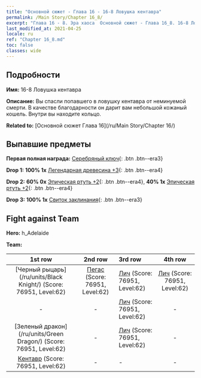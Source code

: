 ```yaml
---
title: "Основной сюжет - Глава 16 - 16-8 Ловушка кентавра"
permalink: /Main Story/Chapter 16_8/
excerpt: "Глава 16 - 8. Эра хаоса  Основной сюжет - Глава 16_8. 16-8 Ловушка кентавра"
last_modified_at: 2021-04-25
locale: ru
ref: "Chapter 16_8.md"
toc: false
classes: wide
---
```


## Подробности

 **Имя:** 16-8 Ловушка кентавра

 **Описание:** Вы спасли попавшего в ловушку кентавра от неминуемой смерти. В качестве благодарности он дарит вам небольшой кожаный кошель. Внутри вы находите кольцо.

 **Related to:** [Основной сюжет Глава 16](/ru/Main Story/Chapter 16/)

## Выпавшие предметы

 **Первая полная награда:** [Серебряный ключ](/ItemsRU/con_693/){: .btn .btn--era3}

 **Drop 1:** **100% 1x** [Легендарная древесина +3](/ItemsRU/mat_55/){: .btn .btn--era4}

 **Drop 2:** **60% 0x** [Эпическая ртуть +2](/ItemsRU/mat_49/){: .btn .btn--era4}, **40% 1x** [Эпическая ртуть +2](/ItemsRU/mat_49/){: .btn .btn--era4}

 **Drop 3:** **100% 1x** [Свиток заклинания](/ItemsRU/con_694/){: .btn .btn--era3}


## Fight against Team
 **Hero:** h_Adelaide

 **Team:**


  | 1st row | 2nd row | 3rd row | 4th row |
  |:----:|:----:|:----|:----:|
  | [Черный рыцарь](/ru/units/Black Knight/) (Score: 76951, Level:62)  | [Пегас](/ru/units/Pegasus/) (Score: 76951, Level:62)  | [Лич](/ru/units/Lich/) (Score: 76951, Level:62)  | [Лич](/ru/units/Lich/) (Score: 76951, Level:62)  |
  | - | - | [Лич](/ru/units/Lich/) (Score: 76951, Level:62)  | - |
  | [Зеленый дракон](/ru/units/Green Dragon/) (Score: 76951, Level:62)  | - | [Лич](/ru/units/Lich/) (Score: 76951, Level:62)  | - |
  | [Кентавр](/ru/units/Centaur/) (Score: 76951, Level:62)  | - | - | - |


